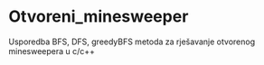 # Otvoreni_minesweeper

Usporedba BFS, DFS, greedyBFS metoda za rješavanje otvorenog minesweepera u c/c++
